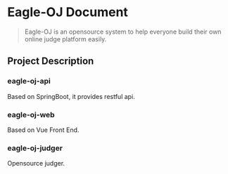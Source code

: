 # Eagle-OJ Document
> Eagle-OJ is an opensource system to help everyone build their own online judge platform easily.

## Project Description 

### eagle-oj-api
Based on SpringBoot, it provides restful api.

### eagle-oj-web 
Based on Vue Front End.

### eagle-oj-judger 
Opensource judger.
